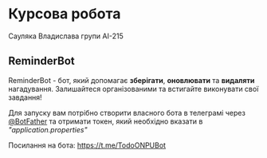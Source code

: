 # Курсова робота
Сауляка Владислава групи АІ-215

## ReminderBot

ReminderBot - бот, який допомагає **зберігати**, **оновлювати** та **видаляти** нагадування. Залишайтеся організованими та встигайте виконувати свої завдання!

Для запуску вам потрібно створити власного бота в телеграмі через [@BotFather](https://t.me/BotFather) та отримати токен, який необхідно вказати в *"application.properties"*

Посилання на бота: https://t.me/TodoONPUBot
